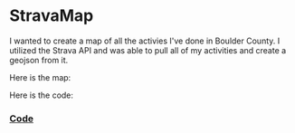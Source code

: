 # StravaMap

I wanted to create a map of all the activies I've done in Boulder County. I utilized the Strava API and was able to pull all of my activities and create a geojson from it.

Here is the map:
<script src="https://embed.github.com/view/geojson/benbalter/dc-wifi-social/master/bars.geojson"></script>

Here is the code:
<h3> <a href="https://tkravits.github.io/StravaMap">Code</a></h3>

